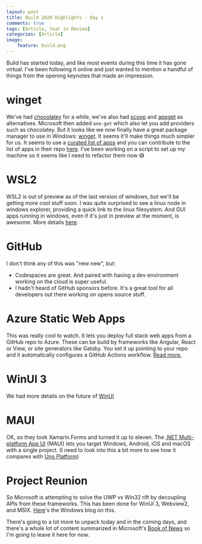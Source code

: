 ```yaml
---
layout: post
title: Build 2020 Highlights - Day 1
comments: true
tags: [Article, Year in Review]
categories: [Article]
image:
    feature: build.png
---
```


Build has started today, and like most events during this time it has gone virtual. I've been following it online and just wanted to mention a handful of things from the opening keynotes that made an impression.
<!--more-->

# winget

We've had [chocolatey](https://chocolatey.org/) for a while, we've also had [scoop](https://scoop.sh/) and [appget](https://appget.net/) as alternatives. Microsoft then added `one-get` which also let you add providers such as chocolatey. But it looks like we now finally have a great package manager to use in Windows: [winget](https://github.com/microsoft/winget-cli). It seems it'll make things much simpler for us. It seems to use a [curated list of apps](https://github.com/microsoft/winget-pkgs/tree/master/manifests) and you can contribute to the list of apps in their repo [here](https://github.com/microsoft/winget-pkgs). I've been working on a script to set up my machine so it seems like I need to refactor them now 😅

# WSL2

WSL2 is out of preview as of the last version of windows, but we'll be getting more cool stuff soon. I was quite surprised to see a linux node in windows explorer, providing a quick link to the linux filesystem. And GUI apps running in windows, even if it's just in preview at the moment, is awesome. More details [here](https://devblogs.microsoft.com/commandline/the-windows-subsystem-for-linux-build-2020-summary).

# GitHub

I don't think any of this was "new new", but:
- Codespaces are great. And paired with having a dev environment working on the cloud is super useful.
- I hadn't heard of GitHub sponsors before. It's a great tool for all developers out there working on opens source stuff.

# Azure Static Web Apps

This was really cool to watch. It lets you deploy full stack web apps from a GitHub repo to Azure. These can be build by frameworks like Angular, React or View, or site generators like Gatsby. You set it up pointing to your repo and it automatically configures a GitHub Actions workflow. [Read more.](https://docs.microsoft.com/en-us/azure/static-web-apps/overview)

# WinUI 3

We had more details on the future of [WinUI](https://docs.microsoft.com/en-us/windows/apps/winui/winui3/)

# MAUI

OK, so they took Xamarin.Forms and turned it up to eleven. The [.NET Multi-platform App UI](https://devblogs.microsoft.com/dotnet/introducing-net-multi-platform-app-ui/) (MAUI) lets you target Windows, Android, iOS and macOS with a single project. (I need to look into this a bit more to see how it compares with [Uno Platform](https://platform.uno/))

# Project Reunion

So Microsoft is attempting to solve the UWP vs Win32 rift by decoupling APIs from these frameworks. This has been done for WinUI 3, Webview2, and MSIX. [Here](https://blogs.windows.com/windowsdeveloper/2020/05/19/developing-for-all-1-billion-windows-10-devices-and-beyond/)'s the Windows blog on this.

There's going to a lot more to unpack today and in the coming days, and there's a whole lot of content summarized in Microsoft's [Book of News](https://news.microsoft.com/build-2020-book-of-news) so I'm going to leave it here for now.